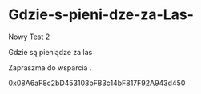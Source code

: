 # Gdzie-s-pieni-dze-za-Las-
Nowy Test 2

Gdzie są pieniądze za las 


Zapraszma do wsparcia . 

0x08A6aF8c2bD453103bF83c14bF817F92A943d450 
